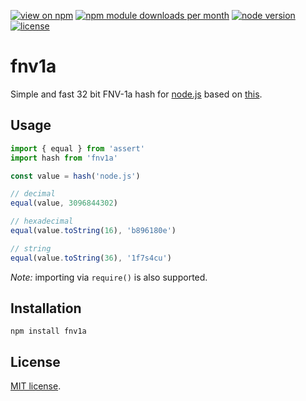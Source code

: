 [![view on npm](http://img.shields.io/npm/v/fnv1a.svg?style=flat-square)](https://www.npmjs.com/package/fnv1a)
[![npm module downloads per month](http://img.shields.io/npm/dm/fnv1a.svg?style=flat-square)](https://www.npmjs.com/package/fnv1a)
[![node version](https://img.shields.io/badge/node->=8-brightgreen.svg?style=flat-square)](https://nodejs.org/download)
[![license](https://img.shields.io/npm/l/tesseractocr.svg?style=flat-square)](https://github.com/schwarzkopfb/fnv1a/blob/master/LICENSE)

# fnv1a

Simple and fast 32 bit FNV-1a hash for [node.js](http://nodejs.org) based on [this](http://isthe.com/chongo/tech/comp/fnv/).

## Usage

```js
import { equal } from 'assert'
import hash from 'fnv1a'

const value = hash('node.js')

// decimal
equal(value, 3096844302)

// hexadecimal
equal(value.toString(16), 'b896180e')

// string
equal(value.toString(36), '1f7s4cu')
```

_Note:_ importing via `require()` is also supported.

## Installation

    npm install fnv1a

## License

[MIT license](https://github.com/schwarzkopfb/fnv1a/blob/master/LICENSE).
